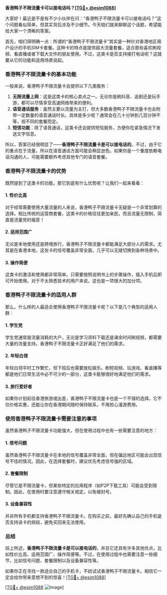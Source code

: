 **香港鸭子不限流量卡可以接电话吗？[[TG💪+ @esim1088](https://t.me/s/esim1088)]**

大家好！最近是不是有不少小伙伴在问：“香港鸭子不限流量卡可以接电话吗？”这个问题看似简单，但其实背后涉及不少细节。今天咱们就来聊聊这个话题，希望能给大家一个清晰的答案。

首先，咱们得明确一点：所谓的“香港鸭子不限流量卡”其实是一种针对香港地区用户设计的手机SIM卡套餐。这种卡的特点是提供超大流量套餐，适合那些喜欢刷视频、看直播或者下载大文件的朋友使用。不过，这类卡是否支持接打电话呢？这就要从它的功能和适用场景说起。

### 香港鸭子不限流量卡的基本功能

一般来说，香港鸭子不限流量卡会提供以下几类服务：

1. **无限流量上网**：这是这类卡的核心卖点之一。无论你是刷抖音、追剧还是玩手游，都可以尽情享受高速网络带来的便利。
2. **语音通话服务**：虽然主要以流量为主打，但大多数香港鸭子不限流量卡也会附带一定数量的语音通话时长。具体是多少呢？通常会在几十分钟到几百分钟不等，视不同的套餐而定。
3. **短信功能**：除了语音通话，这类卡还会提供短信服务，方便你在紧急情况下发送文字信息。

所以，答案已经很明显了——**香港鸭子不限流量卡是可以接电话的**。不过，由于它的重点在于流量，所以在语音通话方面可能会稍显逊色。如果你是一个重度依赖电话沟通的人，可能需要额外考虑其他专门的语音套餐。

### 香港鸭子不限流量卡的优势

既然提到了这类卡的功能，那它到底有什么优势呢？让我们一起来看看：

#### 1. **性价比高**
对于经常需要使用大量流量的人来说，香港鸭子不限流量卡无疑是一个非常划算的选择。相比传统的运营商套餐，这类卡的价格往往更加亲民，而且流量无限制，简直是流量党的福音！

#### 2. **适用范围广**
无论是本地使用还是跨境旅行，香港鸭子不限流量卡都能满足大部分人的需求。尤其是在香港本地，这张卡的信号覆盖非常全面，几乎可以无缝切换到各种场景中。

#### 3. **操作简便**
这类卡的激活和使用都非常简单。只需要按照说明书上的步骤操作，插入手机后即可开始使用。对于不太熟悉技术的用户来说，这也是一项很大的加分项。

### 香港鸭子不限流量卡的适用人群

那么，什么样的人最适合使用香港鸭子不限流量卡呢？以下是几个典型的适用人群：

#### 1. **学生党**
学生党通常是流量消耗的大户，无论是学习资料下载还是课余时间刷视频，都需要大量的流量支持。香港鸭子不限流量卡正好满足了他们的需求。

#### 2. **年轻白领**
年轻白领平时工作繁忙，但下班后也需要放松娱乐。刷短视频、玩游戏、看直播等都是他们日常生活中必不可少的一部分，这类卡能够很好地满足他们的需求。

#### 3. **旅行爱好者**
如果你计划前往香港旅游或出差，香港鸭子不限流量卡也是一个不错的选择。它不仅价格实惠，还能让你在香港期间随时保持联系，不用担心漫游费用。

### 使用香港鸭子不限流量卡需要注意的事项

虽然香港鸭子不限流量卡功能强大，但在使用过程中也有一些需要注意的地方：

#### 1. **信号问题**
虽然香港鸭子不限流量卡在本地的信号覆盖非常全面，但在偏远地区可能会出现信号不佳的情况。因此，在选择套餐时，建议优先考虑信号强的区域。

#### 2. **套餐限制**
尽管它是不限流量卡，但某些特定的应用程序（如P2P下载工具）可能会受到限制。因此，在使用时要注意遵守相关规定，以免被封号。

#### 3. **设备兼容性**
并非所有手机都支持香港鸭子不限流量卡。在购买之前，最好先确认自己的手机是否支持该卡的频段，避免买回来无法使用。

### 总结

综上所述，**香港鸭子不限流量卡是可以接电话的**，并且它还具有许多其他优点，比如性价比高、适用范围广、操作简便等。不过，在使用过程中也需要注意一些细节，比如信号问题、套餐限制以及设备兼容性等。

如果你正在寻找一款适合自己的手机卡，不妨试试香港鸭子不限流量卡。相信它一定会给你带来意想不到的惊喜！[[TG💪+ @esim1088](https://t.me/s/esim1088)]

[[TG💪+ @esim1088](https://t.me/s/esim1088) ![Image](https://i.postimg.cc/4NQfJmqS/Snipaste-2025-05-13-00-14-12.png)]